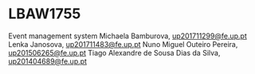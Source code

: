 # LBAW1755
Event management system
Michaela Bamburova, up201711299@fe.up.pt
Lenka Janosova, up201711483@fe.up.pt
Nuno Miguel Outeiro Pereira, up201506265@fe.up.pt
Tiago Alexandre de Sousa Dias da Silva, up201404689@fe.up.pt
